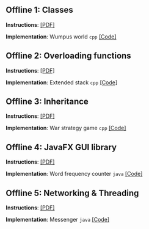 ## Offline 1: Classes 

**Instructions**: [[PDF]](/1-classes/instructions.pdf/)

**Implementation**: Wumpus world `cpp` [[Code]](/1-classes/1705039.cpp)

## Offline 2: Overloading functions 

**Instructions**: [[PDF]](/2-overloading/instructions.pdf/)

**Implementation**: Extended stack `cpp` [[Code]](/2-overloading/1705039.cpp)

## Offline 3: Inheritance 

**Instructions**: [[PDF]](/3-inheritance/instructions.pdf/)

**Implementation**: War strategy game `cpp` [[Code]](/3-inheritance/1705039.cpp)

## Offline 4: JavaFX GUI library 

**Instructions**: [[PDF]](/4-java-fx/instructions.pdf/)

**Implementation**: Word frequency counter `java` [[Code]](/4-java-fx/code)

## Offline 5: Networking & Threading 

**Instructions**: [[PDF]](/5-networking-threading/instructions.pdf/)

**Implementation**: Messenger `java` [[Code]](/5-networking-threading/code)
